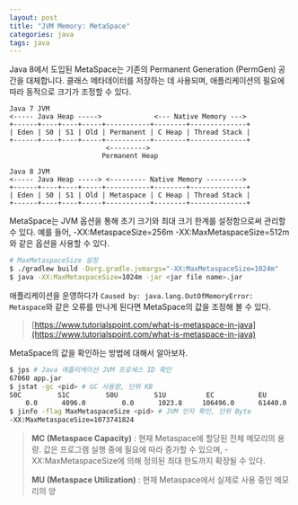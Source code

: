 ```yaml
---
layout: post
title: "JVM Memory: MetaSpace"
categories: java
tags: java
---
```


Java 8에서 도입된 MetaSpace는 기존의 Permanent Generation (PermGen) 공간을 대체합니다. 클래스 메타데이터를 저장하는 데 사용되며, 애플리케이션의 필요에 따라 동적으로 크기가 조정할 수 있다.

```
Java 7 JVM
<----- Java Heap ----->             <--- Native Memory --->
+------+----+----+-----+-----------+--------+--------------+
| Eden | S0 | S1 | Old | Permanent | C Heap | Thread Stack |
+------+----+----+-----+-----------+--------+--------------+
                        <--------->
                       Permanent Heap

Java 8 JVM
<----- Java Heap -----> <--------- Native Memory --------->
+------+----+----+-----+-----------+--------+--------------+
| Eden | S0 | S1 | Old | Metaspace | C Heap | Thread Stack |
+------+----+----+-----+-----------+--------+--------------+
```

MetaSpace는 JVM 옵션을 통해 초기 크기와 최대 크기 한계를 설정함으로써 관리할 수 있다. 예를 들어, -XX:MetaspaceSize=256m -XX:MaxMetaspaceSize=512m와 같은 옵션을 사용할 수 있다.

```sh
# MaxMetaspaceSize 설정
$ ./gradlew build -Dorg.gradle.jvmargs="-XX:MaxMetaspaceSize=1024m"
$ java -XX:MaxMetaspaceSize=1024m -jar <jar file name>.jar
```

애플리케이션을 운영하다가 `Caused by: java.lang.OutOfMemoryError: Metaspace`와 같은 오류를 만나게 된다면 MetaSpace의 값을 조정해 볼 수 있다.

> [https://www.tutorialspoint.com/what-is-metaspace-in-java](https://www.tutorialspoint.com/what-is-metaspace-in-java)

MetaSpace의 값을 확인하는 방법에 대해서 알아보자.

```sh
$ jps # Java 애플리케이션 JVM 프로세스 ID 확인
67060 app.jar
$ jstat -gc <pid> # GC 사용량, 단위 KB
S0C         S1C         S0U         S1U          EC           EU           OC           OU          MC         MU       CCSC      CCSU     YGC     YGCT     FGC    FGCT     CGC    CGCT       GCT
    0.0      4096.0         0.0      1023.8     106496.0      61440.0      69632.0      37890.5    65344.0    64893.1    8768.0    8558.8     19     0.066     0     0.000     6     0.003     0.069
$ jinfo -flag MaxMetaspaceSize <pid> # JVM 인자 확인, 단위 Byte
-XX:MaxMetaspaceSize=1073741824
```

> **MC (Metaspace Capacity)** : 현재 Metaspace에 할당된 전체 메모리의 용량. 값은 프로그램 실행 중에 필요에 따라 증가할 수 있으며, -XX:MaxMetaspaceSize에 의해 정의된 최대 한도까지 확장될 수 있다.
>
> **MU (Metaspace Utilization)** : 현재 Metaspace에서 실제로 사용 중인 메모리의 양
